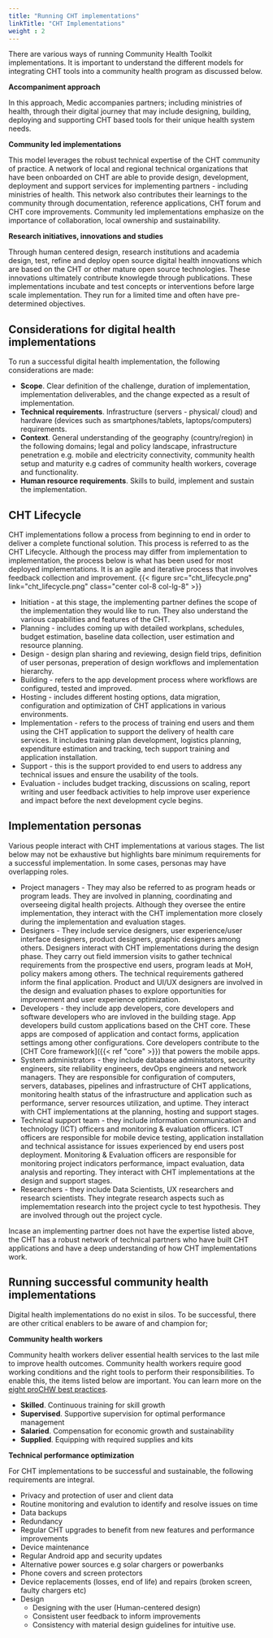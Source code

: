 ```yaml
---
title: "Running CHT implementations"
linkTitle: "CHT Implementations"
weight : 2
---
```


There are various ways of running Community Health Toolkit implementations. It is important to understand the different models for integrating CHT tools into a community health program as discussed below.

**Accompaniment approach**

In this approach, Medic accompanies partners; including ministries of health, through their digital journey that may include designing, building, deploying and supporting CHT based tools for their unique health system needs. 

**Community led implementations**

This model leverages the robust technical expertise of the CHT community of practice. A network of local and regional technical organizations that have been onboarded on CHT are able to provide design, development, deployment and support services for implementing partners - including ministries of health. This network also contributes their learnings to the community through documentation, reference applications, CHT forum and CHT core improvements. Community led implementations emphasize on the importance of collaboration, local ownership and sustainability.

**Research initiatives, innovations and studies**

Through human centered design, research institutions and academia design, test, refine and deploy open source digital health innovations which are based on the CHT or other mature open source technologies. These innovations ultimately contribute knowlegde through publications. These implementations incubate and test concepts or interventions before large scale implementation. They run for a limited time and often have pre-determined objectives. 

## Considerations for digital health implementations
To run a successful digital health implementation, the following considerations are made:
- **Scope**. Clear definition of the challenge, duration of implementation, implementation deliverables, and the change expected as a result of implementation.
- **Technical requirements**. Infrastructure (servers - physical/ cloud) and hardware (devices such as smartphones/tablets, laptops/computers) requirements.
- **Context**. General understanding of the geography (country/region) in the following domains; legal and policy landscape, infrastructure penetration e.g. mobile and electricity connectivity, community health setup and maturity e.g cadres of community health workers, coverage and functionality.
- **Human resource requirements**. Skills to build, implement and sustain the implementation.

## CHT Lifecycle
CHT implementations follow a process from beginning to end in order to deliver a complete functional solution. This process is referred to as the CHT Lifecycle. Although the process may differ from implementation to implementation, the process below is what has been used for most deployed implementations. It is an agile and iterative process that involves feedback collection and improvement.
{{< figure src="cht_lifecycle.png" link="cht_lifecycle.png" class="center col-8 col-lg-8" >}}
- Initiation - at this stage, the implementing partner defines the scope of the implementation they would like to run. They also understand the various capabilities and features of the CHT.
- Planning - includes coming up with detailed workplans, schedules, budget estimation, baseline data collection, user estimation and resource planning.
- Design - design plan sharing and reviewing, design field trips, definition of user personas, preperation of design workflows and implementation hierarchy.
- Building - refers to the app development process where workflows are configured, tested and improved.
- Hosting - includes different hosting options, data migration, configuration and optimization of CHT applications in various environments.
- Implementation - refers to the process of training end users and them using the CHT application to support the delivery of health care services. It includes training plan development, logistics planning, expenditure estimation and tracking, tech support training and application installation.
- Support - this is the support provided to end users to address any technical issues and ensure the usability of the tools.
- Evaluation - includes budget tracking, discussions on scaling, report writing and user feedback activities to help improve user experience and impact before the next development cycle begins.

## Implementation personas
Various people interact with CHT implementations at various stages. The list below may not be exhaustive but highlights bare minimum requirements for a successful implementation. In some cases, personas may have overlapping roles.
- Project managers - They may also be referred to as program heads or program leads. They are involved in planning, coordinating and overseeing digital health projects. Although they oversee the entire implementation, they interact with the CHT implementation more closely during the implementation and evaluation stages.
- Designers - They include service designers, user experience/user interface designers, product designers, graphic designers among others. Designers interact with CHT implementations during the design phase. They carry out field immersion visits to gather technical requirements from the prospective end users, program leads at MoH, policy makers among others. The technical requirements gathered inform the final application. Product and UI/UX designers are involved in the design and evaluation phases to explore opportunities for improvement and user experience optimization.
- Developers - they include app developers, core developers and software developers who are invloved in the building stage. App developers build custom applications based on the CHT core. These apps are composed of application and contact forms, application settings among other configurations. Core developers contribute to the [CHT Core framework]({{< ref "core" >}}) that powers the mobile apps.
- System administrators - they include database administators, security engineers, site reliability engineers, devOps engineers and network managers. They are responsible for configuration of computers, servers, databases, pipelines and infrastructure of CHT applications, monitoring health status of the infrastructure and application such as performance, server resources utilization, and  uptime. They interact with CHT implementations at the planning, hosting and support stages.
- Technical support team - they include information communication and technology (ICT) officers and monitoring & evaluation officers. ICT officers are responsible for mobile device testing, application installation and technical assistance for issues experienced by end users post deployment. Monitoring & Evaluation officers are responsible for monitoring project indicators performance, impact evaluation, data analysis and reporting. They interact with CHT implementations at the design and support stages.
- Researchers - they include Data Scientists, UX researchers and research scientists. They integrate research aspects such as implememtation research into the project cycle to test hypothesis. They are involved through out the project cycle.

Incase an implementing partner does not have the expertise listed above, the CHT has a robust network of technical partners who have built CHT applications and have a deep understanding of how CHT implementations work.

## Running successful community health implementations
Digital health implementations do no exist in silos. To be successful, there are other critical enablers to be aware of and champion for;

**Community health workers**

Community health workers deliver essential health services to the last mile to improve health outcomes. Community health workers require good working conditions and the right tools to perform their responsibilities. To enable this, the items listed below are important. You can learn more on the [eight proCHW best practices](https://joinchic.org/what-we-do/).

- **Skilled**. Continuous training for skill growth
- **Supervised**. Supportive supervision for optimal performance management
- **Salaried**. Compensation for economic growth and sustainability
- **Supplied**. Equipping with required supplies and kits

**Technical performance optimization**

For CHT implementations to be successful and sustainable, the following requirements are integral.

- Privacy and protection of user and client data
- Routine monitoring and evalution to identify and resolve issues on time
- Data backups
- Redundancy
- Regular CHT upgrades to benefit from new features and performance improvements
- Device  maintenance
 - Regular Android app and security updates
 - Alternative power sources e.g solar chargers or powerbanks
 - Phone covers and screen protectors
 - Device replacements (losses, end of life) and repairs (broken screen, faulty chargers etc)
- Design
  - Designing with the user (Human-centered design)
  - Consistent user feedback to inform improvements
  - Consistency with material design guidelines for intuitive use.
